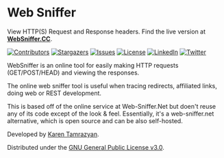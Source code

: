 # Web Sniffer

View HTTP(S) Request and Response headers. Find the live version at **[WebSniffer.CC](https://websniffer.cc/)**.

<!-- PROJECT SHIELDS -->
<!--
*** We are using markdown "reference style" links for readability.
*** Reference links are enclosed in brackets [ ] instead of parentheses ( ).
*** See the bottom of this document for the declaration of the reference variables
*** for build-url, contributors-url, etc. This is an optional, concise syntax you may use.
*** https://www.markdownguide.org/basic-syntax/#reference-style-links
-->

<!-- [![Build Status][build-shield]][build-url]-->
[![Contributors][contributors-shield]][contributors-url]
[![Stargazers][stars-shield]][stars-url]
[![Issues][issues-shield]][issues-url]
[![License][license-shield]][license-url]
[![LinkedIn][linkedin-shield]][linkedin-url]
[![Twitter][twitter-shield]][twitter-url]



WebSniffer is an online tool for easily making HTTP requests (GET/POST/HEAD) and viewing the responses.

The online web sniffer tool is useful when tracing redirects, affiliated links, doing web or REST development.

This is based off of the online service at Web-Sniffer.Net but doen't reuse any of its code except of the look & feel. Essentially, it's a web-sniffer.net alternative, which is open source and can be also self-hosted.

Developed by [Karen Tamrazyan](https://www.tamrazyan.com/).

Distributed under the [GNU General Public License v3.0](https://www.gnu.org/licenses/gpl-3.0.en.html).



<!-- MARKDOWN LINKS & IMAGES -->
<!-- https://www.markdownguide.org/basic-syntax/#reference-style-links -->
[contributors-shield]: https://img.shields.io/github/contributors/freewarelovers/WebSniffer
[contributors-url]: https://github.com/freewarelovers/WebSniffer/graphs/contributors
[stars-shield]: https://img.shields.io/github/stars/freewarelovers/WebSniffer
[stars-url]: https://github.com/freewarelovers/WebSniffer/stargazers
[issues-shield]: https://img.shields.io/github/issues/freewarelovers/WebSniffer
[issues-url]: https://github.com/freewarelovers/WebSniffer/issues
[license-shield]: https://img.shields.io/github/license/freewarelovers/WebSniffer
[license-url]: https://github.com/freewarelovers/WebSniffer/blob/master/LICENSE
[linkedin-shield]: https://img.shields.io/badge/-LinkedIn-black.svg?style=flat-square&logo=linkedin&colorB=555
[linkedin-url]: https://www.linkedin.com/showcase/websniffer/
[twitter-shield]: https://img.shields.io/twitter/follow/Web_Sniffer?label=Follow&style=social
[twitter-url]: https://twitter.com/intent/follow?screen_name=Web_Sniffer
